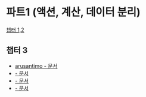 # 파트1 (액션, 계산, 데이터 분리)

[챕터 1,2](./chapter[1_2].md)

## 챕터 3
- [arusantimo - 문서](Part1/chapter-3/arusantimo.md)
- [ - 문서]()
- [ - 문서]()
- [ - 문서]()


